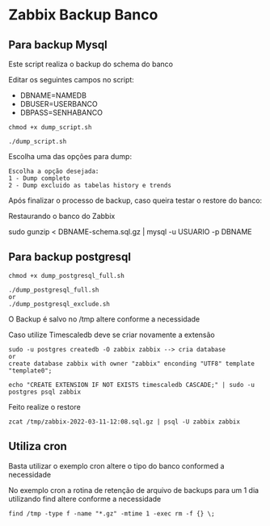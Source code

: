 # Zabbix Backup Banco

## Para backup Mysql

Este script realiza o backup do schema do banco

Editar os seguintes campos no script:

- DBNAME=NAMEDB
- DBUSER=USERBANCO
- DBPASS=SENHABANCO

```
chmod +x dump_script.sh

./dump_script.sh
```
Escolha uma das opções para dump:

```
Escolha a opção desejada: 
1 - Dump completo
2 - Dump excluido as tabelas history e trends
```

Após finalizar o processo de backup, caso queira testar o restore do banco:

Restaurando o banco do Zabbix

sudo gunzip < DBNAME-schema.sql.gz | mysql -u USUARIO -p DBNAME

## Para backup postgresql

```
chmod +x dump_postgresql_full.sh

./dump_postgresql_full.sh 
or
./dump_postgresql_exclude.sh

```
O Backup é salvo no /tmp altere conforme a necessidade 

Caso utilize Timescaledb deve se criar novamente a extensão

```
sudo -u postgres createdb -O zabbix zabbix --> cria database
or
create database zabbix with owner "zabbix" enconding "UTF8" template "template0";

echo "CREATE EXTENSION IF NOT EXISTS timescaledb CASCADE;" | sudo -u postgres psql zabbix
```
Feito realize o restore 
```
zcat /tmp/zabbix-2022-03-11-12:08.sql.gz | psql -U zabbix zabbix
```
## Utiliza cron

Basta utilizar o exemplo cron altere o tipo do banco conformed a necessidade

No exemplo cron a rotina de retenção de arquivo de backups para um 1 dia utilizando find altere conforme a necessidade
```
find /tmp -type f -name "*.gz" -mtime 1 -exec rm -f {} \;
```
